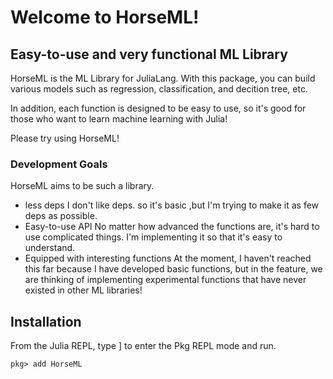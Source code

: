 # Welcome to HorseML!

## Easy-to-use and very functional ML Library
HorseML is the ML Library for JuliaLang. With this package, you can build various models such as regression, classification, and decition tree, etc. 

In addition, each function is designed to be easy to use,  so it's good for those who want to learn machine learning with Julia!

Please try using HorseML!

### Development Goals
HorseML aims to be such a library.
- less deps
I don't like deps. so it's basic ,but I'm trying to make it as few deps as possible.
- Easy-to-use API
No matter how advanced the functions are, it's hard to use complicated things. I'm implementing it so that it's easy to understand.
- Equipped with interesting functions
At the moment, I haven't reached this far because I have developed basic functions, but in the feature, we are thinking of implementing experimental functions that have never existed in other ML libraries!

## Installation
From the Julia REPL, type ] to enter the Pkg REPL mode and run.
```
pkg> add HorseML
```